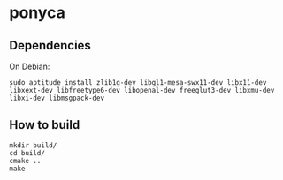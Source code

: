 ponyca
======

Dependencies
------------

On Debian:

```
sudo aptitude install zlib1g-dev libgl1-mesa-swx11-dev libx11-dev libxext-dev libfreetype6-dev libopenal-dev freeglut3-dev libxmu-dev libxi-dev libmsgpack-dev
```

How to build
------------

```
mkdir build/
cd build/
cmake ..
make
```
